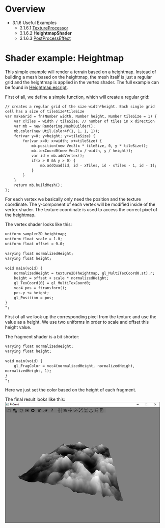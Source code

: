 <!------------------------------------------------------------------------------------------------
This work is licensed under the Creative Commons Attribution-ShareAlike 4.0 International License.
 To view a copy of this license, visit http://creativecommons.org/licenses/by-sa/4.0/.
 Author: Henrik Heine (hheine@mail.uni-paderborn.de)
 PADrend Version 1.0.0
------------------------------------------------------------------------------------------------->
<!---BEGINN_INDEXSECTION--->
<!---Automaticly generated section. Do not edit!!!--->
# Overview
* 3.1.6 Useful Examples
    * 3.1.6.1 [TextureProcessor](../../../../3_Development_Guide/1_EScript/6_Useful_Examples/1_Texture_Processor/TextureProcessor.md)
    * 3.1.6.2 **HeightmapShader**
    * 3.1.6.3 [PostProcessEffect](../../../../3_Development_Guide/1_EScript/6_Useful_Examples/3_Post_Process_Effect/PostProcessEffect.md)
<!---END_INDEXSECTION--->

# Shader example: Heightmap
This simple example will render a terrain based on a heightmap. Instead of building a mesh based on the heightmap, the mesh itself is just a regular grid and the heightmap is applied in the vertex shader.
The full example can be found in [Heightmap.escript](Heightmap.escript).

First of all, we define a simple function, which will create a regular grid:

<!---INCLUDE src=HeightmapShader.escript, start=18, end=34--->
<!---BEGINN_CODESECTION--->
<!---Automaticly generated section. Do not edit!!!--->
    // creates a regular grid of the size width*height. Each single grid cell has a size of tileSize*tileSize
    var makeGrid = fn(Number width, Number height, Number tileSize = 1) {
        var xTiles = width / tileSize; // number of tiles in x direction
        var mb = new Rendering.MeshBuilder();
        mb.color(new Util.Color4f(1, 1, 1, 1));
        for(var y=0; y<height; y+=tileSize) {
            for(var x=0; x<width; x+=tileSize) {
                mb.position(new Vec3(x * tileSize, 0, y * tileSize));
                mb.texCoord0(new Vec2(x / width, y / height));
                var id = mb.addVertex();
                if(x > 0 && y > 0) {
                    mb.addQuad(id, id - xTiles, id - xTiles - 1, id - 1);
                }
            }
        }
        return mb.buildMesh();
    };
<!---END_CODESECTION--->

For each vertex we basically only need the position and the texture coordinate. The y-component of each vertex will be modified inside of the vertex shader. The texture coordinate is used to access the correct pixel of the heightmap.

The vertex shader looks like this:

<!---INCLUDE src=HeightmapShader.escript, start=47, end=62--->
<!---BEGINN_CODESECTION--->
<!---Automaticly generated section. Do not edit!!!--->
    uniform sampler2D heightmap;
    uniform float scale = 1.0;
    uniform float offset = 0.0;
    
    varying float normalizedHeight;
    varying float height;
    
    void main(void) {
        normalizedHeight = texture2D(heightmap, gl_MultiTexCoord0.st).r;
        height = offset + scale * normalizedHeight;
        gl_TexCoord[0] = gl_MultiTexCoord0;
        vec4 pos = ftransform();
        pos.y += height;
        gl_Position = pos;
    }
    ";
<!---END_CODESECTION--->

First of all we look up the corresponding pixel from the texture and use the value as a height. We use two uniforms in order to scale and offset this height value.

The fragment shader is a bit shorter:

<!---INCLUDE src=HeightmapShader.escript, start=64, end=70--->
<!---BEGINN_CODESECTION--->
<!---Automaticly generated section. Do not edit!!!--->
    varying float normalizedHeight;
    varying float height;
    
    void main(void) {
        gl_FragColor = vec4(normalizedHeight, normalizedHeight, normalizedHeight, 1);
    }
    ";
<!---END_CODESECTION--->

Here we just set the color based on the height of each fragment.

The final result looks like this:
![Heightmap](Heightmap.jpg)





